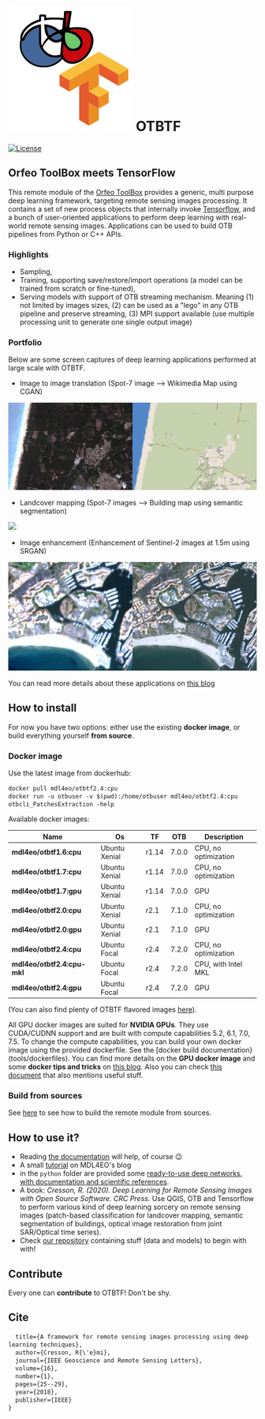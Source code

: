 # ![OTBTF](doc/images/logo.png) OTBTF

[![License](https://img.shields.io/badge/License-Apache%202.0-blue.svg)](https://opensource.org/licenses/Apache-2.0)

## Orfeo ToolBox meets TensorFlow

This remote module of the [Orfeo ToolBox](https://www.orfeo-toolbox.org) provides a generic, multi purpose deep learning framework, targeting remote sensing images processing.
It contains a set of new process objects that internally invoke [Tensorflow](https://www.tensorflow.org/), and a bunch of user-oriented applications to perform deep learning with real-world remote sensing images.
Applications can be used to build OTB pipelines from Python or C++ APIs. 

### Highlights
 - Sampling,
 - Training, supporting save/restore/import operations (a model can be trained from scratch or fine-tuned),
 - Serving models with support of OTB streaming mechanism. Meaning (1) not limited by images sizes, (2) can be used as a "lego" in any OTB pipeline and preserve streaming, (3) MPI support available (use multiple processing unit to generate one single output image)

### Portfolio

Below are some screen captures of deep learning applications performed at large scale with OTBTF.
 - Image to image translation (Spot-7 image --> Wikimedia Map using CGAN)
<img src ="doc/images/pix2pix.png" />

 - Landcover mapping (Spot-7 images --> Building map using semantic segmentation)
<img src ="doc/images/landcover.png" />

 - Image enhancement (Enhancement of Sentinel-2 images at 1.5m  using SRGAN)
<img src ="doc/images/supresol.png" />

You can read more details about these applications on [this blog](https://mdl4eo.irstea.fr/2019/)

## How to install

For now you have two options: either use the existing **docker image**, or build everything yourself **from source**.

### Docker image

Use the latest image from dockerhub:
```
docker pull mdl4eo/otbtf2.4:cpu
docker run -u otbuser -v $(pwd):/home/otbuser mdl4eo/otbtf2.4:cpu otbcli_PatchesExtraction -help
```

Available docker images:

| Name                        | Os            | TF     | OTB   | Description            |
| --------------------------- | ------------- | ------ | ----- | ---------------------- |
| **mdl4eo/otbtf1.6:cpu**     | Ubuntu Xenial | r1.14  | 7.0.0 | CPU, no optimization   |
| **mdl4eo/otbtf1.7:cpu**     | Ubuntu Xenial | r1.14  | 7.0.0 | CPU, no optimization   |
| **mdl4eo/otbtf1.7:gpu**     | Ubuntu Xenial | r1.14  | 7.0.0 | GPU                    |
| **mdl4eo/otbtf2.0:cpu**     | Ubuntu Xenial | r2.1   | 7.1.0 | CPU, no optimization   |
| **mdl4eo/otbtf2.0:gpu**     | Ubuntu Xenial | r2.1   | 7.1.0 | GPU                    |
| **mdl4eo/otbtf2.4:cpu**     | Ubuntu Focal  | r2.4   | 7.2.0 | CPU, no optimization   |
| **mdl4eo/otbtf2.4:cpu-mkl** | Ubuntu Focal  | r2.4   | 7.2.0 | CPU, with Intel MKL    |
| **mdl4eo/otbtf2.4:gpu**     | Ubuntu Focal  | r2.4   | 7.2.0 | GPU                    |

(You can also find plenty of OTBTF flavored images [here](https://gitlab.com/latelescop/docker/otbtf/container_registry/)).

All GPU docker images are suited for **NVIDIA GPUs**. 
They use CUDA/CUDNN support and are built with compute capabilities 5.2, 6.1, 7.0, 7.5. 
To change the compute capabilities, you can build your own docker image using the provided dockerfile. See the [docker build documentation} (tools/dockerfiles).
You can find more details on the **GPU docker image** and some **docker tips and tricks** on [this blog](https://mdl4eo.irstea.fr/2019/10/15/otbtf-docker-image-with-gpu/). 
Also you can check [this document](https://gitlab.irstea.fr/raffaele.gaetano/moringa/-/tree/develop/docker) that also mentions useful stuff.


### Build from sources

See [here](doc/HOWTOBUILD.md) to see how to build the remote module from sources.

## How to use it?

- Reading [the documentation](doc/APPLICATIONS.md) will help, of course 😉
- A small [tutorial](https://mdl4eo.irstea.fr/2019/01/04/an-introduction-to-deep-learning-on-remote-sensing-images-tutorial/) on MDL4EO's blog
- in the `python` folder are provided some [ready-to-use deep networks, with documentation and scientific references](doc/EXAMPLES.md).
- A book: *Cresson, R. (2020). Deep Learning for Remote Sensing Images with Open Source Software. CRC Press.* Use QGIS, OTB and Tensorflow to perform various kind of deep learning sorcery on remote sensing images (patch-based classification for landcover mapping, semantic segmentation of buildings, optical image restoration from joint SAR/Optical time series).
- Check [our repository](https://github.com/remicres/otbtf_tutorials_resources) containing stuff (data and models) to begin with with!

## Contribute

Every one can **contribute** to OTBTF! Don't be shy.

## Cite

```@article{cresson2018framework,
  title={A framework for remote sensing images processing using deep learning techniques},
  author={Cresson, R{\'e}mi},
  journal={IEEE Geoscience and Remote Sensing Letters},
  volume={16},
  number={1},
  pages={25--29},
  year={2018},
  publisher={IEEE}
}
```
